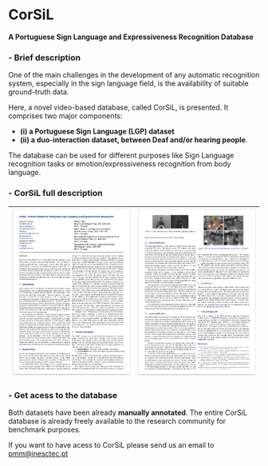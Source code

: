 # CorSiL
**A Portuguese Sign Language and Expressiveness Recognition Database**

### - Brief description

One of the main challenges in the development of any automatic recognition system, especially in the sign language field, is the availability of suitable ground-truth data. 

Here, a novel video-based database, called CorSiL, is presented. It comprises two major components: 
- **(i) a Portuguese Sign Language (LGP) dataset**
- **(ii) a duo-interaction dataset, between Deaf and/or hearing people**.

The database can be used for different purposes like Sign Language recognition tasks or emotion/expressiveness recognition from body language.

### - CorSiL full description

| [![VideoBlocks](./paper/print_page_1.png)](https://github.com/pmmf/CorSiL/blob/master/paper/CorSiL_paper.pdf)  | [![AudioBlocks](./paper/print_page_2.png)](https://github.com/pmmf/CorSiL/blob/master/paper/CorSiL_paper.pdf) |
|:---:|:---:|


### - Get acess to the database

Both datasets have been already **manually annotated**. The entire CorSiL database is already freely available to the research community for benchmark purposes. 

If you want to have acess to CorSiL please send us an email to pmm@inesctec.pt
